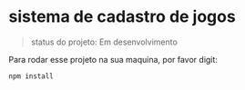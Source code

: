 <h1> sistema de cadastro de jogos </h1>

> status do projeto: Em desenvolvimento

Para rodar esse projeto na sua maquina, por favor digit:

```
npm install
```
